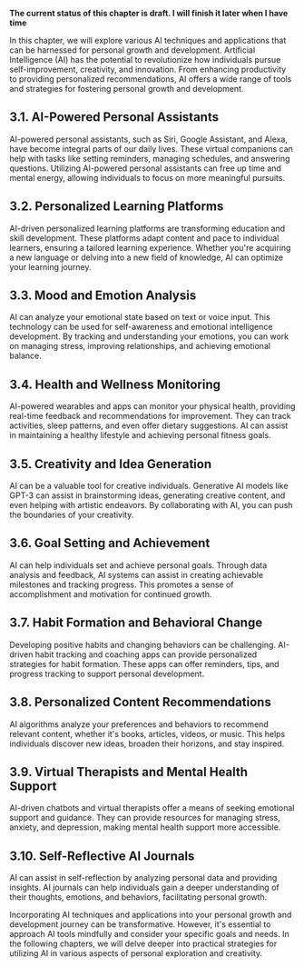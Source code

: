 **The current status of this chapter is draft. I will finish it later when I have time**

In this chapter, we will explore various AI techniques and applications that can be harnessed for personal growth and development. Artificial Intelligence (AI) has the potential to revolutionize how individuals pursue self-improvement, creativity, and innovation. From enhancing productivity to providing personalized recommendations, AI offers a wide range of tools and strategies for fostering personal growth and development.

3.1. AI-Powered Personal Assistants
-----------------------------------

AI-powered personal assistants, such as Siri, Google Assistant, and Alexa, have become integral parts of our daily lives. These virtual companions can help with tasks like setting reminders, managing schedules, and answering questions. Utilizing AI-powered personal assistants can free up time and mental energy, allowing individuals to focus on more meaningful pursuits.

3.2. Personalized Learning Platforms
------------------------------------

AI-driven personalized learning platforms are transforming education and skill development. These platforms adapt content and pace to individual learners, ensuring a tailored learning experience. Whether you're acquiring a new language or delving into a new field of knowledge, AI can optimize your learning journey.

3.3. Mood and Emotion Analysis
------------------------------

AI can analyze your emotional state based on text or voice input. This technology can be used for self-awareness and emotional intelligence development. By tracking and understanding your emotions, you can work on managing stress, improving relationships, and achieving emotional balance.

3.4. Health and Wellness Monitoring
-----------------------------------

AI-powered wearables and apps can monitor your physical health, providing real-time feedback and recommendations for improvement. They can track activities, sleep patterns, and even offer dietary suggestions. AI can assist in maintaining a healthy lifestyle and achieving personal fitness goals.

3.5. Creativity and Idea Generation
-----------------------------------

AI can be a valuable tool for creative individuals. Generative AI models like GPT-3 can assist in brainstorming ideas, generating creative content, and even helping with artistic endeavors. By collaborating with AI, you can push the boundaries of your creativity.

3.6. Goal Setting and Achievement
---------------------------------

AI can help individuals set and achieve personal goals. Through data analysis and feedback, AI systems can assist in creating achievable milestones and tracking progress. This promotes a sense of accomplishment and motivation for continued growth.

3.7. Habit Formation and Behavioral Change
------------------------------------------

Developing positive habits and changing behaviors can be challenging. AI-driven habit tracking and coaching apps can provide personalized strategies for habit formation. These apps can offer reminders, tips, and progress tracking to support personal development.

3.8. Personalized Content Recommendations
-----------------------------------------

AI algorithms analyze your preferences and behaviors to recommend relevant content, whether it's books, articles, videos, or music. This helps individuals discover new ideas, broaden their horizons, and stay inspired.

3.9. Virtual Therapists and Mental Health Support
-------------------------------------------------

AI-driven chatbots and virtual therapists offer a means of seeking emotional support and guidance. They can provide resources for managing stress, anxiety, and depression, making mental health support more accessible.

3.10. Self-Reflective AI Journals
---------------------------------

AI can assist in self-reflection by analyzing personal data and providing insights. AI journals can help individuals gain a deeper understanding of their thoughts, emotions, and behaviors, facilitating personal growth.

Incorporating AI techniques and applications into your personal growth and development journey can be transformative. However, it's essential to approach AI tools mindfully and consider your specific goals and needs. In the following chapters, we will delve deeper into practical strategies for utilizing AI in various aspects of personal exploration and creativity.
